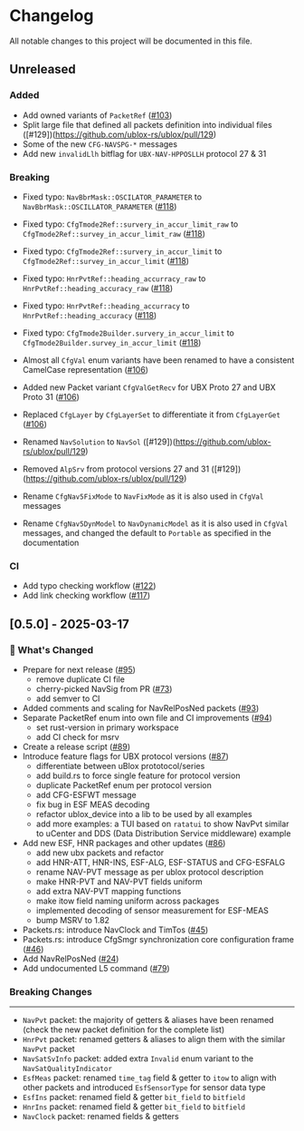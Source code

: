 # Changelog

All notable changes to this project will be documented in this file.

## Unreleased

### Added

- Add owned variants of `PacketRef` ([#103](https://github.com/ublox-rs/ublox/pull/103))
- Split large file that defined all packets definition into individual files ([#129])(https://github.com/ublox-rs/ublox/pull/129)
- Some of the new `CFG-NAVSPG-*` messages
- Add new `invalidLlh` bitflag for `UBX-NAV-HPPOSLLH` protocol 27 & 31

### Breaking

- Fixed typo: `NavBbrMask::OSCILATOR_PARAMETER` to `NavBbrMask::OSCILLATOR_PARAMETER` ([#118](https://github.com/ublox-rs/ublox/pull/118))
- Fixed typo: `CfgTmode2Ref::survery_in_accur_limit_raw` to `CfgTmode2Ref::survey_in_accur_limit_raw` ([#118](https://github.com/ublox-rs/ublox/pull/118))
- Fixed typo: `CfgTmode2Ref::survery_in_accur_limit` to `CfgTmode2Ref::survey_in_accur_limit` ([#118](https://github.com/ublox-rs/ublox/pull/118))
- Fixed typo: `HnrPvtRef::heading_accurracy_raw` to `HnrPvtRef::heading_accuracy_raw` ([#118](https://github.com/ublox-rs/ublox/pull/118))
- Fixed typo: `HnrPvtRef::heading_accurracy` to `HnrPvtRef::heading_accuracy` ([#118](https://github.com/ublox-rs/ublox/pull/118))
- Fixed typo: `CfgTmode2Builder.survery_in_accur_limit` to `CfgTmode2Builder.survey_in_accur_limit` ([#118](https://github.com/ublox-rs/ublox/pull/118))

- Almost all `CfgVal` enum variants have been renamed to have a consistent CamelCase representation ([#106](https://github.com/ublox-rs/ublox/pull/106))
- Added new Packet variant `CfgValGetRecv` for UBX Proto 27 and UBX Proto 31 ([#106](https://github.com/ublox-rs/ublox/pull/106))
- Replaced `CfgLayer` by `CfgLayerSet` to differentiate it from `CfgLayerGet` ([#106](https://github.com/ublox-rs/ublox/pull/106))
- Renamed `NavSolution` to `NavSol` ([#129])(https://github.com/ublox-rs/ublox/pull/129)
- Removed `AlpSrv` from protocol versions 27 and 31 ([#129])(https://github.com/ublox-rs/ublox/pull/129)
- Rename `CfgNav5FixMode` to `NavFixMode` as it is also used in `CfgVal` messages
- Rename `CfgNav5DynModel` to `NavDynamicModel` as it is also used in `CfgVal` messages, and changed the default to `Portable` as specified in the documentation

### CI

- Add typo checking workflow ([#122](https://github.com/ublox-rs/ublox/pull/122))
- Add link checking workflow ([#117](https://github.com/ublox-rs/ublox/pull/117))

## [0.5.0] - 2025-03-17

### 💼 What's Changed

- Prepare for next release ([#95](https://github.com/ublox-rs/ublox/pull/95))
  - remove duplicate CI file
  - cherry-picked NavSig from PR ([#73](https://github.com/ublox-rs/ublox/pull/73))
  - add semver to CI
- Added comments and scaling for NavRelPosNed packets ([#93](https://github.com/ublox-rs/ublox/pull/93))
- Separate PacketRef enum into own file and CI improvements ([#94](https://github.com/ublox-rs/ublox/pull/94))
  - set rust-version in primary workspace
  - add CI check for msrv
- Create a release script ([#89](https://github.com/ublox-rs/ublox/pull/89))
- Introduce feature flags for UBX protocol versions ([#87](https://github.com/ublox-rs/ublox/pull/87))
  - differentiate between uBlox prototocol/series
  - add build.rs to force single feature for protocol version
  - duplicate PacketRef enum per protocol version
  - add CFG-ESFWT message
  - fix bug in ESF MEAS decoding
  - refactor ublox_device into a lib to be used by all examples
  - add more examples: a TUI based on `ratatui` to show NavPvt similar to uCenter and DDS (Data Distribution Service middleware) example
- Add new ESF, HNR packages and other updates  ([#86](https://github.com/ublox-rs/ublox/pull/86))
  - add new ubx packets and refactor
  - add HNR-ATT, HNR-INS, ESF-ALG, ESF-STATUS and CFG-ESFALG
  - rename NAV-PVT message as per ublox protocol description
  - make HNR-PVT and NAV-PVT fields uniform
  - add extra NAV-PVT mapping functions
  - make itow field naming uniform across packages
  - implemented decoding of sensor measurement for ESF-MEAS
  - bump MSRV to 1.82
- Packets.rs: introduce NavClock and TimTos ([#45](https://github.com/ublox-rs/ublox/pull/45))
- Packets.rs: introduce CfgSmgr synchronization core configuration frame ([#46](https://github.com/ublox-rs/ublox/pull/46))
- Add NavRelPosNed ([#24](https://github.com/ublox-rs/ublox/pull/24))
- Add undocumented L5 command ([#79](https://github.com/ublox-rs/ublox/pull/79))

### Breaking Changes

---

 - `NavPvt` packet: the majority of getters & aliases have been renamed (check the new packet definition for the complete list)
 - `HnrPvt` packet: renamed getters & aliases to align them with the similar `NavPvt` packet 
 - `NavSatSvInfo` packet: added extra `Invalid` enum variant to the `NavSatQualityIndicator` 
 - `EsfMeas` packet: renamed `time_tag` field & getter to `itow` to align with other packets and introduced `EsfSensorType` for sensor data type
 - `EsfIns` packet: renamed field & getter `bit_field` to `bitfield`
 - `HnrIns` packet: renamed field & getter `bit_field` to `bitfield`
 - `NavClock` packet: renamed fields & getters


